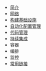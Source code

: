 

* [简介](README.md)
* [网络](/network/README.md)
* [构建基础设施](/infrastructure-construction/README.md)
* [自动化配置管理](/automatic-configuration/README.md)
* [代码管理](/code-management/README.md)
* [持续集成](/cicd/README.md)
* 容器
* 编排
* 监控
* [常用链接](link.md)

